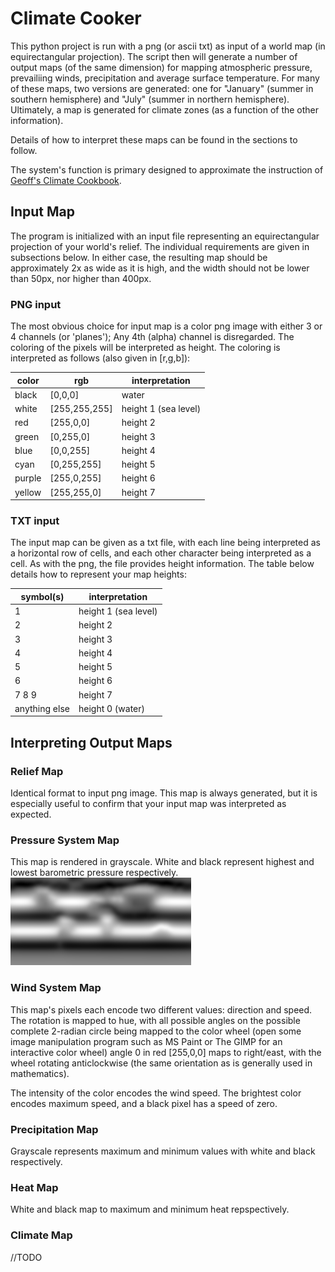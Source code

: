 # Climate Cooker
This python project is run with a png (or ascii txt) as input of a world map (in equirectangular projection).
The script then will generate a number of output maps (of the same dimension) for mapping atmospheric pressure, prevailiing winds, precipitation and average surface temperature.  For many of these maps, two versions are generated: one for "January" (summer in southern hemisphere) and "July" (summer in northern hemisphere). Ultimately, a map is generated for climate zones (as a function of the other information).

Details of how to interpret these maps can be found in the sections to follow.

The system's function is primary designed to approximate the instruction of [Geoff's Climate Cookbook](https://img.fireden.net/tg/image/1448/87/1448879578649.pdf).

## Input Map
The program is initialized with an input file representing an equirectangular projection of your world's relief. The individual requirements are given in subsections below. In either case, the resulting map should be approximately 2x as wide as it is high, and the width should not be lower than 50px, nor higher than 400px.

### PNG input
The most obvious choice for input map is a color png image with either 3 or 4 channels (or 'planes'); Any 4th (alpha) channel is disregarded. The coloring of the pixels will be interpreted as height. The coloring is interpreted as follows (also given in [r,g,b]):

color | rgb | interpretation
-------|------|------------------
black | [0,0,0] | water
white | [255,255,255] | height 1 (sea level)
red | [255,0,0] | height 2
green | [0,255,0] | height 3
blue | [0,0,255] | height 4
cyan | [0,255,255] | height 5
purple | [255,0,255] | height 6
yellow | [255,255,0] | height 7

### TXT input
The input map can be given as a txt file, with each line being interpreted as a horizontal row of cells, and each other character being interpreted as a cell. As with the png, the file provides height information. The table below details how to represent your map heights:

symbol(s) | interpretation
---------|----------
1 | height 1 (sea level)
2 | height 2
3 | height 3
4 | height 4
5 | height 5
6 | height 6
7 8 9 | height 7
anything else | height 0 (water)

## Interpreting Output Maps
### Relief Map
Identical format to input png image. This map is always generated, but it is especially useful to confirm that your input map was interpreted as expected.

### Pressure System Map
This map is rendered in grayscale. White and black represent highest and lowest barometric pressure respectively.
![Image of Relief Sample](https://github.com/sirkibsirkib/climate_cooker/blob/master/image_samples/01_pressure.png)

### Wind System Map
This map's pixels each encode two different values: direction and speed.
The rotation is mapped to hue, with all possible angles on the possible complete 2-radian circle being mapped to the color wheel (open some image manipulation program such as MS Paint or The GIMP for an interactive color wheel) angle 0 in red [255,0,0] maps to right/east, with the wheel rotating anticlockwise (the same orientation as is generally used in mathematics).

The intensity of the color encodes the wind speed. The brightest color encodes maximum speed, and a black pixel has a speed of zero.

### Precipitation Map
Grayscale represents maximum and minimum values with white and black respectively.

### Heat Map
White and black map to maximum and minimum heat repspectively.

### Climate Map
//TODO
